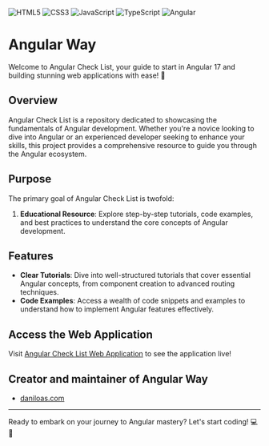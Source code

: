 ![HTML5](https://img.shields.io/badge/HTML5-E34F26?style=for-the-badge&logo=html5&logoColor=white)
![CSS3](https://img.shields.io/badge/CSS3-1572B6?style=for-the-badge&logo=css3&logoColor=white)
![JavaScript](https://img.shields.io/badge/JavaScript-F7DF1E?style=for-the-badge&logo=javascript&logoColor=black)
![TypeScript](https://img.shields.io/badge/TypeScript-007ACC?style=for-the-badge&logo=typescript&logoColor=white)
![Angular](https://img.shields.io/badge/Angular-FF5733?style=for-the-badge&logo=angular&logoColor=white)
# Angular Way

Welcome to Angular Check List, your guide to start in Angular 17 and building stunning web applications with ease! 🚀

## Overview

Angular Check List is a repository dedicated to showcasing the fundamentals of Angular development. Whether you're a novice looking to dive into Angular or an experienced developer seeking to enhance your skills, this project provides a comprehensive resource to guide you through the Angular ecosystem.

## Purpose

The primary goal of Angular Check List is twofold:

1. **Educational Resource**: Explore step-by-step tutorials, code examples, and best practices to understand the core concepts of Angular development.

## Features

- **Clear Tutorials**: Dive into well-structured tutorials that cover essential Angular concepts, from component creation to advanced routing techniques.
- **Code Examples**: Access a wealth of code snippets and examples to understand how to implement Angular features effectively.

## Access the Web Application

Visit [Angular Check List Web Application](https://daniloasdotcom.github.io/angularway) to see the application live!

## Creator and maintainer of Angular Way

- [daniloas.com](https://daniloas.com/)

---

Ready to embark on your journey to Angular mastery? Let's start coding! 💻🎉